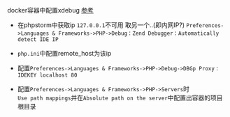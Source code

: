 docker容器中配置xdebug [参考](https://www.jianshu.com/p/b04c4e2c3845)
* 在phpstorm中获取ip `127.0.0.1`不可用 取另一个..(即内网IP?)
`Preferences->Languages & Frameworks->PHP->Debug：Zend Debugger：Automatically detect IDE IP`

* `php.ini`中配置remote_host为该ip
* 配置`Preferences->Languages & Frameworks->PHP->Debug->DBGp Proxy：IDEKEY localhost 80`
* 配置`Preferences->Languages & Frameworks->PHP->Servers`时  
`Use path mappings`并在`Absolute path on the server`中配置出容器的项目根目录


